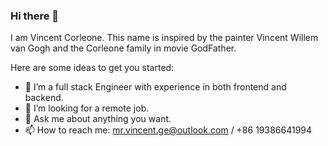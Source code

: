 ### Hi there 👋

I am Vincent Corleone. This name is inspired by the painter Vincent Willem van Gogh and the Corleone family in movie GodFather.


Here are some ideas to get you started:
- 🌱 I’m a full stack Engineer with experience in both frontend and backend.
- 🤔 I’m looking for a remote job.
- 💬 Ask me about anything you want.
- 📫 How to reach me: mr.vincent.ge@outlook.com / +86 19386641994
